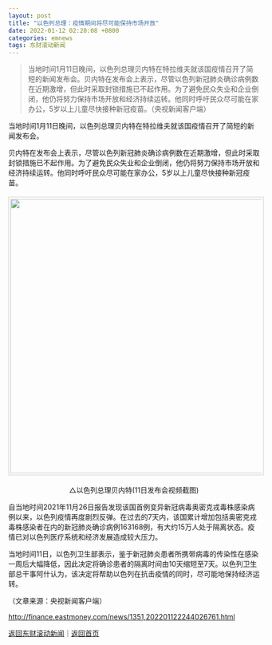 ```yaml
---
layout: post
title: "以色列总理：疫情期间将尽可能保持市场开放"
date: 2022-01-12 02:20:08 +0800
categories: emnews
tags: 东财滚动新闻
---
```

> 当地时间1月11日晚间，以色列总理贝内特在特拉维夫就该国疫情召开了简短的新闻发布会。贝内特在发布会上表示，尽管以色列新冠肺炎确诊病例数在近期激增，但此时采取封锁措施已不起作用。为了避免民众失业和企业倒闭，他仍将努力保持市场开放和经济持续运转。他同时呼吁民众尽可能在家办公，5岁以上儿童尽快接种新冠疫苗。（央视新闻客户端）

<p>当地时间1月11日晚间，以色列总理贝内特在特拉维夫就该国疫情召开了简短的新闻发布会。</p>
 <p>贝内特在发布会上表示，尽管以色列新冠肺炎确诊病例数在近期激增，但此时采取封锁措施已不起作用。为了避免民众失业和企业倒闭，他仍将努力保持市场开放和经济持续运转。他同时呼吁民众尽可能在家办公，5岁以上儿童尽快接种新冠疫苗。</p>
 <center><img src="https://dfscdn.dfcfw.com/download/D24770738628559292006_w1618h906.jpg" width="550" emheight="308" style="border:#d1d1d1 1px solid;padding:3px;margin:5px 0;" /></center><p style="text-align:center;">△以色列总理贝内特(11日发布会视频截图)</p>
 <p>自当地时间2021年11月26日报告发现该国首例变异新冠病毒奥密克戎毒株感染病例以来，以色列疫情再度剧烈反弹。在过去的7天内，该国累计增加包括奥密克戎毒株感染者在内的新冠肺炎确诊病例163168例，有大约15万人处于隔离状态。疫情已对以色列医疗系统和经济发展造成较大压力。</p>
 <p>当地时间11日，以色列卫生部表示，鉴于新冠肺炎患者所携带病毒的传染性在感染一周后大幅降低，因此决定将确诊患者的隔离时间由10天缩短至7天。以色列卫生部总干事阿什认为，该决定将帮助以色列在抗击疫情的同时，尽可能地保持经济运转。</p><p class="em_media">（文章来源：央视新闻客户端）</p>

<http://finance.eastmoney.com/news/1351,202201122244026761.html>

[返回东财滚动新闻](//finews.withounder.com/emnews/)｜[返回首页](//finews.withounder.com/)